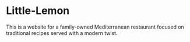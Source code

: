 # Little-Lemon
This is a website for a family-owned Mediterranean restaurant focused on traditional recipes served with a modern twist.
